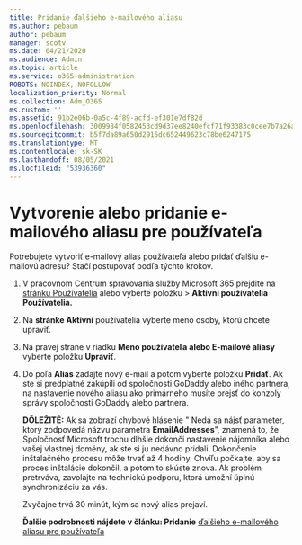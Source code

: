 ```yaml
---
title: Pridanie ďalšieho e-mailového aliasu
ms.author: pebaum
author: pebaum
manager: scotv
ms.date: 04/21/2020
ms.audience: Admin
ms.topic: article
ms.service: o365-administration
ROBOTS: NOINDEX, NOFOLLOW
localization_priority: Normal
ms.collection: Adm_O365
ms.custom: ''
ms.assetid: 91b2e06b-0a5c-4f89-acfd-ef301e7df82d
ms.openlocfilehash: 3009984f0582453cd9d37ee8240efcf71f93383c0cee7b7a26a629a963ba0091
ms.sourcegitcommit: b5f7da89a650d2915dc652449623c78be6247175
ms.translationtype: MT
ms.contentlocale: sk-SK
ms.lasthandoff: 08/05/2021
ms.locfileid: "53936360"
---
```

# <a name="create-or-add-an-email-alias-for-a-user"></a>Vytvorenie alebo pridanie e-mailového aliasu pre používateľa

Potrebujete vytvoriť e-mailový alias používateľa alebo pridať ďalšiu e-mailovú adresu? Stačí postupovať podľa týchto krokov.
  
1. V pracovnom Centrum spravovania služby Microsoft 365 prejdite na [stránku Používatelia](https://go.microsoft.com/fwlink/p/?linkid=834822) alebo vyberte položku   >  **Aktívni používatelia Používatelia.**
    
2. Na **stránke Aktívni** používatelia vyberte meno osoby, ktorú chcete upraviť. 
    
3. Na pravej strane v riadku **Meno používateľa alebo E-mailové aliasy** vyberte položku **Upraviť**.
    
4. Do poľa **Alias** zadajte nový e-mail a potom vyberte položku **Pridať**. Ak ste si predplatné zakúpili od spoločnosti GoDaddy alebo iného partnera, na nastavenie nového aliasu ako primárneho musíte prejsť do konzoly správy spoločnosti GoDaddy alebo partnera. 
    
    **DÔLEŽITÉ:** Ak sa zobrazí chybové hlásenie " Nedá sa nájsť parameter, ktorý zodpovedá názvu parametra **EmailAddresses**", znamená to, že Spoločnosť Microsoft trochu dlhšie dokonči nastavenie nájomníka alebo vašej vlastnej domény, ak ste si ju nedávno pridali. Dokončenie inštalačného procesu môže trvať až 4 hodiny. Chvíľu počkajte, aby sa proces inštalácie dokončil, a potom to skúste znova. Ak problém pretrváva, zavolajte na technickú podporu, ktorá umožní úplnú synchronizáciu za vás.
    
    Zvyčajne trvá 30 minút, kým sa nový alias prejaví.
    
    **Ďalšie podrobnosti nájdete v článku: Pridanie** [ďalšieho e-mailového aliasu pre používateľa](https://docs.microsoft.com/microsoft-365/admin/email/add-another-email-alias-for-a-user)
    

